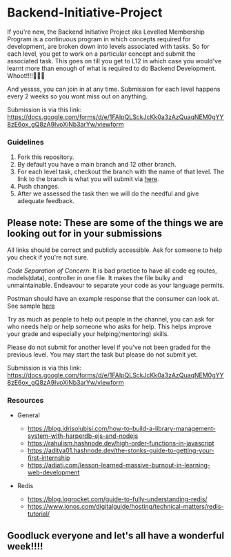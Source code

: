 # Backend-Initiative-Project
If you're new, the Backend Initiative Project aka Levelled Membership Program is a continuous program in which concepts required for development, are broken down into levels associated with tasks. So for each level, you get to work on a particular concept and submit the associated task. This goes on till you get to L12 in which case you would've learnt more than enough of what is required to do Backend Development. Whoot!!!!🤩🤩🤩

And yessss, you can join in at any time. Submission for each level happens every 2 weeks so you wont miss out on anything.

Submission is via this link: https://docs.google.com/forms/d/e/1FAIpQLSckJcKk0a3zAzQuaqNEM0gYY8zE6ox_gQ8zA9IvoXiNb3arYw/viewform

### Guidelines
1. Fork this repository.
2. By default you have a main branch and 12 other branch.
3. For each level task, checkout the branch with the name of that level. The link to the branch is what you will submit via [here](https://docs.google.com/forms/d/e/1FAIpQLSckJcKk0a3zAzQuaqNEM0gYY8zE6ox_gQ8zA9IvoXiNb3arYw/viewform).
4. Push changes.
5. After we assessed the task then we will do the needful and give adequate feedback.

## Please note: These are some of the things we are looking out for in your submissions
All links should be correct and publicly accessible. Ask for someone to help you check if you're not sure.

*Code Separation of Concern*: It is bad practice to have all code eg routes, models(data), controller in one file. It makes the file bulky and unmaintainable. Endeavour to separate your code as your language permits.

Postman should have an example response that the consumer can look at. See sample [here](https://documenter.getpostman.com/view/9925314/TVssj8nR)

Try as much as people to help out people in the channel, you can ask for who needs help or help someone who asks for help. This helps improve your grade and especially your helping(mentoring) skills.

Please do not submit for another level if you've not been graded for the previous level. You may start the task but please do not submit yet.

Submission is via this link: https://docs.google.com/forms/d/e/1FAIpQLSckJcKk0a3zAzQuaqNEM0gYY8zE6ox_gQ8zA9IvoXiNb3arYw/viewform

### Resources
- General
  - https://blog.idrisolubisi.com/how-to-build-a-library-management-system-with-harperdb-ejs-and-nodejs
  - https://rahulism.hashnode.dev/high-order-functions-in-javascript
  - https://aditya01.hashnode.dev/the-stonks-guide-to-getting-your-first-internship
  - https://adiati.com/lesson-learned-massive-burnout-in-learning-web-development

- Redis
  - https://blog.logrocket.com/guide-to-fully-understanding-redis/
  - https://www.ionos.com/digitalguide/hosting/technical-matters/redis-tutorial/

## Goodluck everyone and let's all have a wonderful week!!!!

